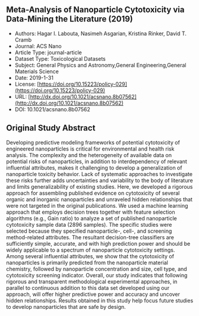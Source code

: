 
<div style="float: right; width: 200px" class='altmetric-embed' data-badge-type='donut' data-condensed='true' data-badge-details='right' data-doi="10.1021/acsnano.8b07562"></div>

## Meta-Analysis of Nanoparticle Cytotoxicity via Data-Mining the Literature (2019)
<script type="application/ld+json">
	{	
		"@context": {
			"bs": "https://bioschemas.org/",
			"schema": "https://schema.org/",
			"citation": "schema:citation",
			"name": "schema:name",
			"url": "schema:url",
			"variableMeasured": "schema:variableMeasured"
		},
		"variableMeasured": [
			{
				"@type": "schema:PropertyValue",
				"name": "MI-R1.3-ABSTRACT-BASIC-CHEMICAL_COMPOSITION"
			},
			{
				"@type": "schema:PropertyValue",
				"name": "MI-R1.3-ABSTRACT-BASIC-SURFACE_CHEMISTRY"
			},
			{
				"@type": "schema:PropertyValue",
				"name": "MI-R1.3-ABSTRACT-PHYSCHEM-SIZE"
			},
			{
				"@type": "schema:PropertyValue",
				"name": "MI-R1.3-ABSTRACT-PHYSCHEM-ZETA_POTENTIAL"
			},
			{
				"@type": "schema:PropertyValue",
				"name": "MI-R1.3-ABSTRACT-TOX-CONCENTRATION"
			},
			{
				"@type": "schema:PropertyValue",
				"name": "MI-R1.3-ABSTRACT-TOX-ORGANISM_OR_SPECIES"
			},
			{
				"@type": "schema:PropertyValue",
				"name": "MI-R1.3-ABSTRACT-TOX-EXPOSURE_TIME"
			}
		],
		"@type": "schema:Dataset",
		"name": "Meta-Analysis of Nanoparticle Cytotoxicity via Data-Mining the Literature",
		"url": "http://dx.doi.org/10.1021/acsnano.8b07562",
		"citation": "https://doi.org/10.1021/acsnano.8b07562",
		"@id": "10.1021/acsnano.8b07562",
		"http://purl.org/dc/terms/conformsTo": { "@type": "schema:CreativeWork", "@id": "https://bioschemas.org/profiles/Dataset/0.4-DRAFT" },
		"schema:license": "https://doi.org/10.15223/policy-029",
		"schema:creator": [
		  {
			"@type": "schema:Organization",
			"name": "RiskGONE"
		  }
		],
		"schema:datePublished": "2019-1-31"
	}
</script>

* Authors: Hagar I. Labouta, Nasimeh Asgarian, Kristina Rinker, David T. Cramb
* Journal: ACS Nano
* Article Type: journal-article
* Dataset Type: Toxicological Datasets
* Subject: General Physics and Astronomy,General Engineering,General Materials Science
* Date: 2019-1-31
* License: [https://doi.org/10.15223/policy-029](https://doi.org/10.15223/policy-029)
* URL: [http://dx.doi.org/10.1021/acsnano.8b07562](http://dx.doi.org/10.1021/acsnano.8b07562)
* DOI: 10.1021/acsnano.8b07562



## Original Study Abstract

Developing predictive modeling frameworks of potential cytotoxicity of engineered nanoparticles is critical for environmental and health risk analysis. The complexity and the heterogeneity of available data on potential risks of nanoparticles, in addition to interdependency of relevant influential attributes, makes it challenging to develop a generalization of nanoparticle toxicity behavior. Lack of systematic approaches to investigate these risks further adds uncertainties and variability to the body of literature and limits generalizability of existing studies. Here, we developed a rigorous approach for assembling published evidence on cytotoxicity of several organic and inorganic nanoparticles and unraveled hidden relationships that were not targeted in the original publications. We used a machine learning approach that employs decision trees together with feature selection algorithms (e.g., Gain ratio) to analyze a set of published nanoparticle cytotoxicity sample data (2896 samples). The specific studies were selected because they specified nanoparticle-, cell-, and screening method-related attributes. The resultant decision-tree classifiers are sufficiently simple, accurate, and with high prediction power and should be widely applicable to a spectrum of nanoparticle cytotoxicity settings. Among several influential attributes, we show that the cytotoxicity of nanoparticles is primarily predicted from the nanoparticle material chemistry, followed by nanoparticle concentration and size, cell type, and cytotoxicity screening indicator. Overall, our study indicates that following rigorous and transparent methodological experimental approaches, in parallel to continuous addition to this data set developed using our approach, will offer higher predictive power and accuracy and uncover hidden relationships. Results obtained in this study help focus future studies to develop nanoparticles that are safe by design.
